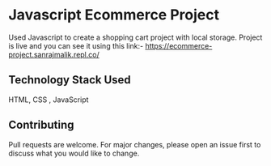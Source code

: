 # Javascript Ecommerce Project

Used Javascript to create a shopping cart project with local storage.
Project is live and you can see it using this link:-
https://ecommerce-project.sanrajmalik.repl.co/

## Technology Stack Used

HTML, CSS , JavaScript


## Contributing

Pull requests are welcome. For major changes, please open an issue first to discuss what you would like to change.
